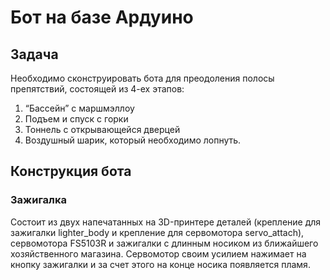 # Бот на базе Ардуино

## Задача
Необходимо сконструировать бота для преодоления полосы препятствий, состоящей из 4-ех этапов:  
1. “Бассейн” с маршмэллоу
2. Подъем и спуск с горки
3. Тоннель с открывающейся дверцей
4. Воздушный шарик, который необходимо лопнуть.

## Конструкция бота
### Зажигалка
Состоит из двух напечатанных на 3D-принтере деталей (крепление для зажигалки lighter_body и крепление для сервомотора servo_attach), сервомотора FS5103R и зажигалки с длинным носиком из ближайшего хозяйственного магазина. Сервомотор своим усилием нажимает на кнопку зажигалки и за счет этого на конце носика появляется пламя.
